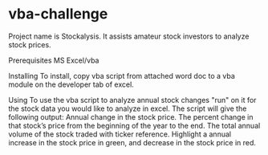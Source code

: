 # vba-challenge
Project name is Stockalysis. It assists amateur stock investors to analyze stock prices.

Prerequisites
MS Excel/vba

Installing
To install, copy vba script from attached word doc to a vba module on the developer tab of excel.

Using
To use the vba script to analyze annual stock changes "run" on it for the stock data you would like to analyze in excel.
The script will give the following output:
  Annual change in the stock price.
  The percent change in that stock’s price from the beginning of the year to the end.
  The total annual volume of the stock traded with ticker reference.
  Highlight a annual increase in the stock price in green, and decrease in the stock price in red.





